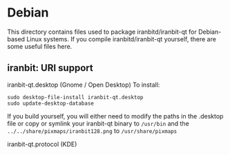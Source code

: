 
Debian
====================
This directory contains files used to package iranbitd/iranbit-qt
for Debian-based Linux systems. If you compile iranbitd/iranbit-qt yourself, there are some useful files here.

## iranbit: URI support ##


iranbit-qt.desktop  (Gnome / Open Desktop)
To install:

	sudo desktop-file-install iranbit-qt.desktop
	sudo update-desktop-database

If you build yourself, you will either need to modify the paths in
the .desktop file or copy or symlink your iranbit-qt binary to `/usr/bin`
and the `../../share/pixmaps/iranbit128.png` to `/usr/share/pixmaps`

iranbit-qt.protocol (KDE)

